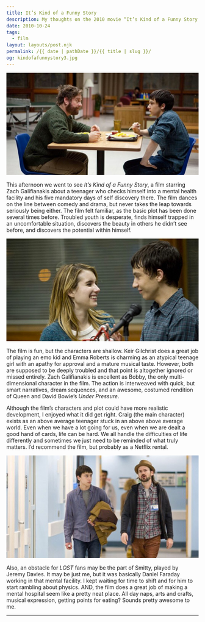 ```yaml
---
title: It’s Kind of a Funny Story
description: My thoughts on the 2010 movie “It’s Kind of a Funny Story.”
date: 2010-10-24
tags: 
  - film
layout: layouts/post.njk
permalink: /{{ date | pathDate }}/{{ title | slug }}/
og: kindofafunnystory3.jpg
---
```


![Zach Galifianakis and Keir Gilchrist](/img/kindofafunnystory1.jpg)

This afternoon we went to see _It’s Kind of a Funny Story_, a film starring Zach Galifianakis about a teenager who checks himself into a mental health facility and his five mandatory days of self discovery there. The film dances on the line between comedy and drama, but never takes the leap towards seriously being either. The film felt familiar, as the basic plot has been done several times before. Troubled youth is desperate, finds himself trapped in an uncomfortable situation, discovers the beauty in others he didn’t see before, and discovers the potential within himself.

![Gilchrist with Emma Roberts](/img/kindofafunnystory2.jpg)

The film is fun, but the characters are shallow. Keir Gilchrist does a great job of playing an emo kid and Emma Roberts is charming as an atypical teenage girl with an apathy for approval and a mature musical taste. However, both are supposed to be deeply troubled and that point is altogether ignored or missed entirely. Zach Galifianakis is excellent as Bobby, the only multi-dimensional character in the film. The action is interweaved with quick, but smart narratives, dream sequences, and an awesome, costumed rendition of Queen and David Bowie’s _Under Pressure_.

Although the film’s characters and plot could have more realistic development, I enjoyed what it did get right. Craig (the main character) exists as an above average teenager stuck in an above above average world. Even when we have a lot going for us, even when we are dealt a good hand of cards, life can be hard. We all handle the difficulties of life differently and sometimes we just need to be reminded of what truly matters. I’d recommend the film, but probably as a Netflix rental.

![Gilchrist and Jeremy Davies](/img/kindofafunnystory3.jpg)

Also, an obstacle for _LOST_ fans may be the part of Smitty, played by Jeremy Davies. It may be just me, but it was basically Daniel Faraday working in that mental facility. I kept waiting for time to shift and for him to start rambling about physics. AND, the film does a great job of making a mental hospital seem like a pretty neat place. All day naps, arts and crafts, musical expression, getting points for eating? Sounds pretty awesome to me.

---
